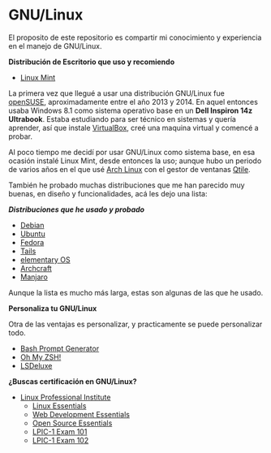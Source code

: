 # GNU/Linux
El proposito de este repositorio es compartir mi conocimiento y experiencia en el manejo de GNU/Linux.

**Distribución de Escritorio que uso y recomiendo**
- [Linux Mint](https://www.linuxmint.com/)

La primera vez que llegué a usar una distribución GNU/Linux fue [openSUSE](https://www.opensuse.org/), aproximadamente entre el año 2013 y 2014. En aquel entonces usaba Windows 8.1 como sistema operativo base en un **Dell Inspiron 14z Ultrabook**. Estaba estudiando para ser técnico en sistemas y quería aprender, así que instale [VirtualBox](https://www.virtualbox.org/), creé una maquina virtual y comencé a probar.

Al poco tiempo me decidí por usar GNU/Linux como sistema base, en esa ocasión instalé Linux Mint, desde entonces la uso; aunque hubo un periodo de varios años en el que usé [Arch Linux](https://archlinux.org/) con el gestor de ventanas [Qtile](https://qtile.org/).

También he probado muchas distribuciones que me han parecido muy buenas, en diseño y funcionalidades, acá les dejo una lista:

***Distribuciones que he usado y probado***
- [Debian](https://www.debian.org/)
- [Ubuntu](https://ubuntu.com/)
- [Fedora](https://fedoraproject.org/)
- [Tails](https://tails.net/)
- [elementary OS](https://elementary.io/)
- [Archcraft](https://archcraft.io/)
- [Manjaro](https://manjaro.org/)

Aunque la lista es mucho más larga, estas son algunas de las que he usado.

**Personaliza tu GNU/Linux**

Otra de las ventajas es personalizar, y practicamente se puede personalizar todo.
- [Bash Prompt Generator](https://bash-prompt-generator.org/)
- [Oh My ZSH!](https://ohmyz.sh/)
- [LSDeluxe](https://github.com/lsd-rs/lsd)

**¿Buscas certificación en GNU/Linux?**

- [Linux Professional Institute](https://learning.lpi.org/es/)
  - [Linux Essentials](https://learning.lpi.org/pdfstore/LPI-Learning-Material-010-160-es.pdf)
  - [Web Development Essentials](https://learning.lpi.org/pdfstore/LPI-Learning-Material-030-100-es.pdf)
  - [Open Source Essentials](https://learning.lpi.org/pdfstore/LPI-Learning-Material-050-100-es.pdf)
  - [LPIC-1 Exam 101](https://learning.lpi.org/pdfstore/LPI-Learning-Material-101-500-es.pdf)
  - [LPIC-1 Exam 102](https://learning.lpi.org/pdfstore/LPI-Learning-Material-102-500-es.pdf)
